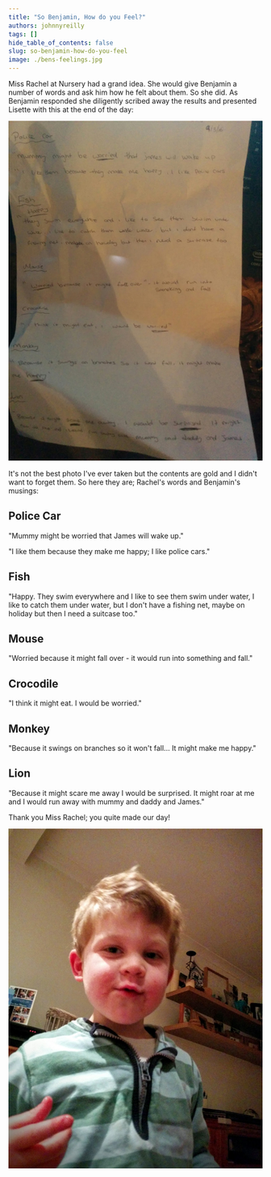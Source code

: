 ```yaml
---
title: "So Benjamin, How do you Feel?"
authors: johnnyreilly
tags: []
hide_table_of_contents: false
slug: so-benjamin-how-do-you-feel
image: ./bens-feelings.jpg
---
```

Miss Rachel at Nursery had a grand idea. She would give Benjamin a number of words and ask him how he felt about them. So she did. As Benjamin responded she diligently scribed away the results and presented Lisette with this at the end of the day:

![](bens-feelings.jpg)

It's not the best photo I've ever taken but the contents are gold and I didn't want to forget them. So here they are; Rachel's words and Benjamin's musings:

## Police Car

"Mummy might be worried that James will wake up."

"I like them because they make me happy; I like police cars."

## Fish

"Happy. They swim everywhere and I like to see them swim under water, I like to catch them under water, but I don't have a fishing net, maybe on holiday but then I need a suitcase too."

## Mouse

"Worried because it might fall over - it would run into something and fall."

## Crocodile

"I think it might eat. I would be worried."

## Monkey

"Because it swings on branches so it won't fall... It might make me happy."

## Lion

"Because it might scare me away I would be surprised. It might roar at me and I would run away with mummy and daddy and James."

Thank you Miss Rachel; you quite made our day!

![](ben-in-the-lounge.jpg)


